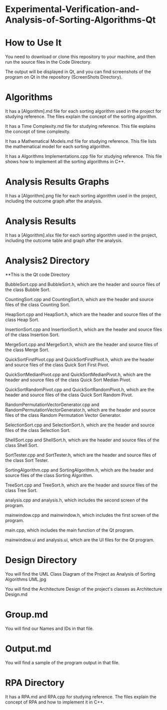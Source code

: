 # Experimental-Verification-and-Analysis-of-Sorting-Algorithms-Qt

# How to Use It 

You need to download or clone this repository to your machine, and then run the source files in the Code Directory.

The output will be displayed in Qt, and you can find screenshots of the program on Qt in the repository (ScreenShots Directory).

# Algorithms

It has a [Algorithm].md file for each sorting algorithm used in the project for studying reference. The files explain the concept of the sorting algorithm. 

It has a Time Complexity.md file for studying reference. This file explains the concept of time complexity. 

It has a Mathematical Models.md file for studying reference. This file lists the mathematical model for each sorting algorithm. 

It has a Algorithms Implementations.cpp file for studying reference. This file shows how to implement all the sorting algorithms in C++. 

# Analysis Results Graphs

It has a [Algorithm].png file for each sorting algorithm used in the project, including the outcome graph after the analysis. 

# Analysis Results 

It has a [Algorithm].xlsx file for each sorting algorithm used in the project, including the outcome table and graph after the analysis. 

# Analysis2 Directory

**This is the Qt code Directory

BubbleSort.cpp and BubbleSort.h, which are the header and source files of the class Bubble Sort.

CountingSort.cpp and CountingSort.h, which are the header and source files of the class Counting Sort.

HeapSort.cpp and HeapSort.h, which are the header and source files of the class Heap Sort.

InsertionSort.cpp and InsertionSort.h, which are the header and source files of the class Insertion Sort.

MergeSort.cpp and MergeSort.h, which are the header and source files of the class Merge Sort.

QuickSortFirstPivot.cpp and QuickSortFirstPivot.h, which are the header and source files of the class Quick Sort First Pivot.

QuickSortMedianPivot.cpp and QuickSortMedianPivot.h, which are the header and source files of the class Quick Sort Median Pivot.

QuickSortRandomPivot.cpp and QuickSortRandomPivot.h, which are the header and source files of the class Quick Sort Random Pivot.

RandomPermutationVectorGenerator.cpp and RandomPermutationVectorGenerator.h, which are the header and source files of the class Random Permutation Vector Generator.

SelectionSort.cpp and SelectionSort.h, which are the header and source files of the class Selection Sort.

ShellSort.cpp and ShellSort.h, which are the header and source files of the class Shell Sort.

SortTester.cpp and SortTester.h, which are the header and source files of the class Sort Tester.

SortingAlgorithm.cpp and SortingAlgorithm.h, which are the header and source files of the class Sorting Algorithm.

TreeSort.cpp and TreeSort.h, which are the header and source files of the class Tree Sort.

analysis.cpp and analysis.h, which includes the second screen of the program. 

mainwindow.cpp and mainwindow.h, which includes the first screen of the program. 

main.cpp, which includes the main function of the Qt program. 

mainwindow.ui and analysis.ui, which are the UI files for the Qt program. 

# Design Directory 

You will find the UML Class Diagram of the Project as Analysis of Sorting Algorithms UML.jpg

You will find the Architecture Design of the project's classes as Architecture Design.md

# Group.md

You will find our Names and IDs in that file. 

# Output.md

You will find a sample of the program output in that file. 

# RPA Directory

It has a RPA.md and RPA.cpp for studying reference. The files explain the concept of RPA and how to implement it in C++. 




